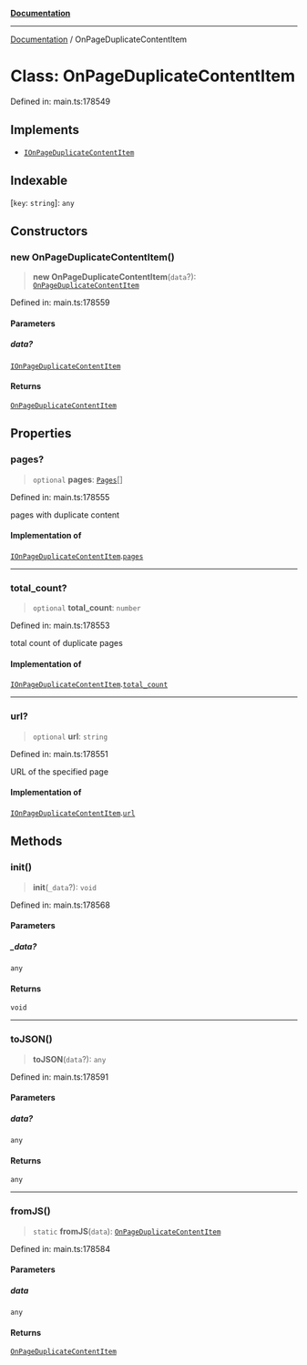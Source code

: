 [**Documentation**](../README.md)

***

[Documentation](../README.md) / OnPageDuplicateContentItem

# Class: OnPageDuplicateContentItem

Defined in: main.ts:178549

## Implements

- [`IOnPageDuplicateContentItem`](../interfaces/IOnPageDuplicateContentItem.md)

## Indexable

\[`key`: `string`\]: `any`

## Constructors

### new OnPageDuplicateContentItem()

> **new OnPageDuplicateContentItem**(`data`?): [`OnPageDuplicateContentItem`](OnPageDuplicateContentItem.md)

Defined in: main.ts:178559

#### Parameters

##### data?

[`IOnPageDuplicateContentItem`](../interfaces/IOnPageDuplicateContentItem.md)

#### Returns

[`OnPageDuplicateContentItem`](OnPageDuplicateContentItem.md)

## Properties

### pages?

> `optional` **pages**: [`Pages`](Pages.md)[]

Defined in: main.ts:178555

pages with duplicate content

#### Implementation of

[`IOnPageDuplicateContentItem`](../interfaces/IOnPageDuplicateContentItem.md).[`pages`](../interfaces/IOnPageDuplicateContentItem.md#pages)

***

### total\_count?

> `optional` **total\_count**: `number`

Defined in: main.ts:178553

total count of duplicate pages

#### Implementation of

[`IOnPageDuplicateContentItem`](../interfaces/IOnPageDuplicateContentItem.md).[`total_count`](../interfaces/IOnPageDuplicateContentItem.md#total_count)

***

### url?

> `optional` **url**: `string`

Defined in: main.ts:178551

URL of the specified page

#### Implementation of

[`IOnPageDuplicateContentItem`](../interfaces/IOnPageDuplicateContentItem.md).[`url`](../interfaces/IOnPageDuplicateContentItem.md#url)

## Methods

### init()

> **init**(`_data`?): `void`

Defined in: main.ts:178568

#### Parameters

##### \_data?

`any`

#### Returns

`void`

***

### toJSON()

> **toJSON**(`data`?): `any`

Defined in: main.ts:178591

#### Parameters

##### data?

`any`

#### Returns

`any`

***

### fromJS()

> `static` **fromJS**(`data`): [`OnPageDuplicateContentItem`](OnPageDuplicateContentItem.md)

Defined in: main.ts:178584

#### Parameters

##### data

`any`

#### Returns

[`OnPageDuplicateContentItem`](OnPageDuplicateContentItem.md)
